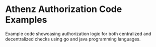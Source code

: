 # Athenz Authorization Code Examples

Example code showcasing authorization logic for both centralized and decentralized checks using go and java programming languages.
